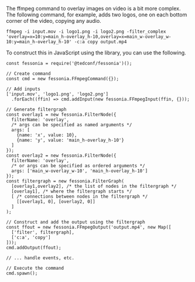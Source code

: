The ffmpeg command to overlay images on video is a bit more complex. The
following command, for example, adds two logos, one on each bottom corner
of the video, copying any audio.

```{bash}
ffmpeg -i input.mov -i logo1.png -i logo2.png -filter_complex 'overlay=x=10:y=main_h-overlay_h-10,overlay=x=main_w-overlay_w-10:y=main_h-overlay_h-10' -c:a copy output.mp4
```

To construct this in JavaScript using the library, you can use the following.

```{javascript}
const fessonia = require('@tedconf/fessonia')();

// Create command
const cmd = new fessonia.FFmpegCommand({});

// Add inputs
['input.mov', 'logo1.png', 'logo2.png']
  .forEach((ffin) => cmd.addInput(new fessonia.FFmpegInput(ffin, {}));

// Generate filtergraph
const overlay1 = new fessonia.FilterNode({
  filterName: 'overlay',
  /* args can be specified as named arguments */
  args: [
    {name: 'x', value: 10},
    {name: 'y', value: 'main_h-overlay_h-10'}
  ]
});
const overlay2 = new fessonia.FilterNode({
  filterName: 'overlay',
  /* or args can be specified as ordered arguments */
  args: ['main_w-overlay_w-10', 'main_h-overlay_h-10']
});
const filtergraph = new fessonia.FilterGraph(
  [overlay1,overlay2], /* the list of nodes in the filtergraph */
  [overlay1], /* where the filtergraph starts */
  [ /* connections between nodes in the filtergraph */
    [[overlay1, 0], [overlay2, 0]]
  ]
);

// Construct and add the output using the filtergraph
const ffout = new fessonia.FFmpegOutput('output.mp4', new Map([
  ['filter', filtergraph],
  ['c:a', 'copy']
]));
cmd.addOutput(ffout);

// ... handle events, etc.

// Execute the command
cmd.spawn();
```
